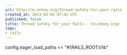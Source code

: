```yaml
---
url: http://m.onkey.org/thread-safety-for-your-rails
created_at: 2013-03-03 07:41 UTC
published: false
title: Thread safety for your Rails - (m.onkey.org)
tags:
- rails
---
```


config.eager_load_paths << "#{RAILS_ROOT}/lib"
